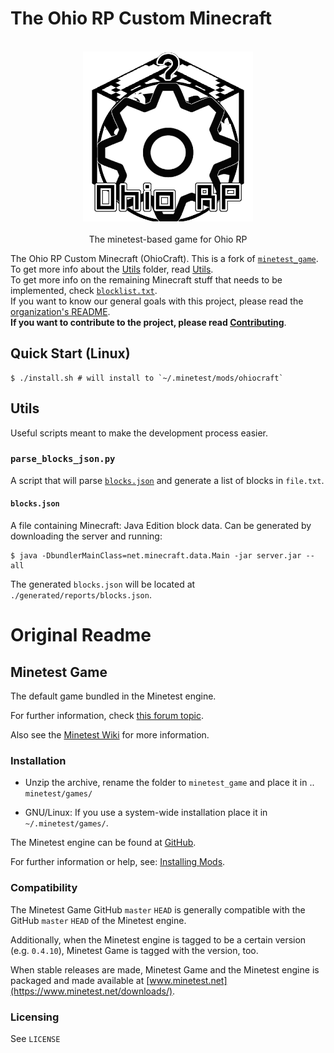 # The Ohio RP Custom Minecraft

<p align="center">
  <br>
    <img alt="logo" src="./logo.png" height="272" />
  <br>
  <br>
  The minetest-based game for Ohio RP
<p>

The Ohio RP Custom Minecraft (OhioCraft). This is a fork of [`minetest_game`](https://github.com/minetest/minetest_game). <br>
To get more info about the [Utils](./Utils/) folder, read [Utils](#utils). <br>
To get more info on the remaining Minecraft stuff that needs to be implemented, check [`blocklist.txt`](./blocklist.txt). <br>
If you want to know our general goals with this project, please read the [organization's README](https://github.com/OhioRP). <br>
**If you want to contribute to the project, please read [Contributing](CONTRIBUTING.md)**.

## Quick Start (Linux)
```console
$ ./install.sh # will install to `~/.minetest/mods/ohiocraft`
```

## Utils

Useful scripts meant to make the development process easier.

### `parse_blocks_json.py`

A script that will parse [`blocks.json`](#blocksjson) and generate a list of blocks in `file.txt`.

#### `blocks.json`

A file containing Minecraft: Java Edition block data. Can be generated by downloading the server and running:
```console
$ java -DbundlerMainClass=net.minecraft.data.Main -jar server.jar --all
```
The generated `blocks.json` will be located at `./generated/reports/blocks.json`.

# Original Readme

## Minetest Game

The default game bundled in the Minetest engine.

For further information, check [this forum topic](https://forum.minetest.net/viewtopic.php?f=15&t=9724).

Also see the [Minetest Wiki](https://wiki.minetest.net/Subgames/Minetest_Game) for more information.

### Installation

- Unzip the archive, rename the folder to `minetest_game` and
place it in .. `minetest/games/`

- GNU/Linux: If you use a system-wide installation place it in `~/.minetest/games/`.

The Minetest engine can be found at [GitHub](https://github.com/minetest/minetest).

For further information or help, see: [Installing Mods](https://wiki.minetest.net/Installing_Mods).

### Compatibility

The Minetest Game GitHub `master` `HEAD` is generally compatible with the GitHub
`master` `HEAD` of the Minetest engine.

Additionally, when the Minetest engine is tagged to be a certain version (e.g.
`0.4.10`), Minetest Game is tagged with the version, too.

When stable releases are made, Minetest Game and the Minetest engine is packaged 
and made available at [www.minetest.net](https://www.minetest.net/downloads/).

### Licensing

See `LICENSE`
